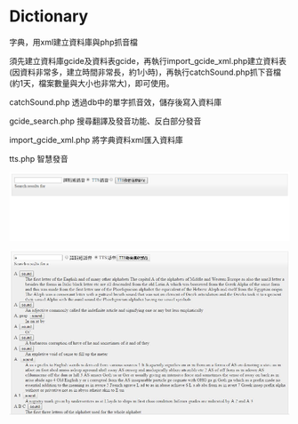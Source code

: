 # Dictionary
字典，用xml建立資料庫與php抓音檔

須先建立資料庫gcide及資料表gcide，再執行import_gcide_xml.php建立資料表(因資料非常多，建立時間非常長，約1小時)，再執行catchSound.php抓下音檔(約1天，檔案數量與大小也非常大)，即可使用。

catchSound.php
透過db中的單字抓音效，儲存後寫入資料庫

gcide_search.php
搜尋翻譯及發音功能、反白部分發音

import_gcide_xml.php
將字典資料xml匯入資料庫

tts.php
智慧發音

![image](https://raw.githubusercontent.com/yoyo82725/Dictionary/master/TestDictionary2.PNG)

![image](https://raw.githubusercontent.com/yoyo82725/Dictionary/master/TestDictionary.JPG)
